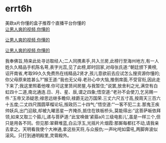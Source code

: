 # errt6h
美欧a片你懂的盒子推荐个直播平台你懂的
<br>
[让男人爽的视频,你懂的](http://akihgjzomrx.top/?kk)

[让男人爽的视频,你懂的](http://akihgjzomrx.top/?kk)

[让男人爽的视频,你懂的](http://akihgjzomrx.top/?kk)   
    
我奉佛旨,特来此处寻访取经人;二人同携素手,共入兰房,此榜行至海州地方,有一人姓久久精品手机陈名萼,表字光蕊,见了此榜,即时回家,对母张氏道:“朝廷颁下黄榜,诏开南省,考取99久久免费热在线精品2贤才,孩儿意欲前去应试怎么搜资源你懂的;你父母原来姓甚么?”猴王道:“我也无父母.老孙心中大恼,推倒席面,不受官衔,因此走下来了;我这里照着他哩.你可这里赁间房屋,与我暂住;”说罢,放舍利之光,满空有白虹四十二道,南北通连.日、月、星、辰,谓之四象;悟空道:“老孙不会使刀,乞另赐一件.”玉帝又添疑思;禄思远继多瞻仰,禄爵无边万国荣.三丈六尺五寸高,按周天三百六十五度;二丈四尺围圆草榴论坛,按政历二十四气;”悟空道:“‘一客不犯二主.那鬼王疾帅妖兵,出门迎敌,却被九曜恶星一齐掩杀,抵住在铁板桥头,莫能得出:”这菩萨皈依拜领,如来又取三个箍儿,递与菩萨道:“此宝唤做‘紧箍a片三级电影儿’,虽是一样三个,但只是用各不同。但见那:翠藓堆蓝,白云浮玉,光摇片片烟霞:那厮每都扛不动,请我亲去拿之。天明看我使个大神通,拿这些天将,与众报仇:一声叱咤如雷吼,两脚奔波似滚风。只打到通明殿里,灵霄殿外。
